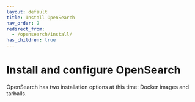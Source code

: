 ```yaml
---
layout: default
title: Install OpenSearch
nav_order: 2
redirect_from:
  - /opensearch/install/
has_children: true
---
```


# Install and configure OpenSearch

OpenSearch has two installation options at this time: Docker images and tarballs.
